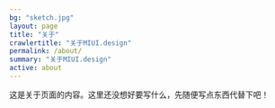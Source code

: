 ```yaml
---
bg: "sketch.jpg"
layout: page
title: "关于"
crawlertitle: "关于MIUI.design"
permalink: /about/
summary: "关于MIUI.design"
active: about
---
```


这是关于页面的内容。这里还没想好要写什么，先随便写点东西代替下吧！
